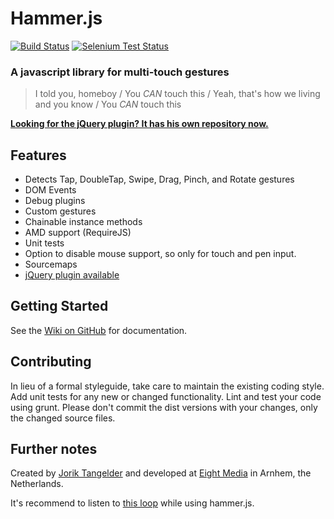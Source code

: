 # Hammer.js 
[![Build Status](https://travis-ci.org/EightMedia/hammer.js.png)](https://travis-ci.org/EightMedia/hammer.js/)
[![Selenium Test Status](https://saucelabs.com/buildstatus/hammerjs-ci)](https://saucelabs.com/u/hammerjs-ci)

### A javascript library for multi-touch gestures

> I told you, homeboy /
> You *CAN* touch this /
> Yeah, that's how we living and you know /
> You *CAN* touch this

[__Looking for the jQuery plugin? It has his own repository now.__](https://github.com/EightMedia/jquery.hammer.js)

## Features
- Detects Tap, DoubleTap, Swipe, Drag, Pinch, and Rotate gestures
- DOM Events
- Debug plugins
- Custom gestures
- Chainable instance methods
- AMD support (RequireJS)
- Unit tests
- Option to disable mouse support, so only for touch and pen input.
- Sourcemaps
- [jQuery plugin available](https://github.com/EightMedia/jquery.hammer.js)

## Getting Started
See the [Wiki on GitHub](https://github.com/EightMedia/hammer.js/wiki) for documentation.


## Contributing
In lieu of a formal styleguide, take care to maintain the existing coding style.
Add unit tests for any new or changed functionality. Lint and test your code using grunt.
Please don't commit the dist versions with your changes, only the changed source files.


## Further notes
Created by [Jorik Tangelder](http://twitter.com/jorikdelaporik) and developed at [Eight Media](http://www.eight.nl/) in Arnhem, the Netherlands.

It's recommend to listen to [this loop](http://soundcloud.com/eightmedia/hammerhammerhammer) while using hammer.js.
